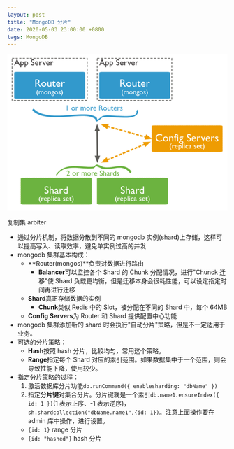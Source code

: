 ```yaml
---
layout: post
title: "MongoDB 分片"
date: 2020-05-03 23:00:00 +0800
tags: MongoDB
---
```


![MongoDB](/assets/images/2020-05-03-MongoDB_Sharding_1.png)

复制集
arbiter

- 通过分片机制，将数据分散到不同的 mongodb 实例(shard)上存储，这样可以提高写入、读取效率，避免单实例过高的并发
- mongodb 集群基本构成：
  - **Router(mongos)**负责对数据进行路由
    - **Balancer**可以监控各个 Shard 的 Chunk 分配情况，进行"Chunck 迁移"使 Shard 负载更均衡，但是迁移本身会很耗性能，可以设定指定时间再进行迁移
  - **Shard**真正存储数据的实例
    - **Chunk**类似 Redis 中的 Slot，被分配在不同的 Shard 中，每个 64MB
  - **Config Servers**为 Router 和 Shard 提供配置中心功能
- mongodb 集群添加新的 shard 时会执行"自动分片"策略，但是不一定适用于业务。
- 可选的分片策略：
  - **Hash**按照 hash 分片，比较均匀，常用这个策略。
  - **Range**指定每个 Shard 对应的索引范围。如果数据集中于一个范围，则会导致性能下降，使用较少。
- 指定分片策略的过程：
  1. 激活数据库分片功能`db.runCommand({ enablesharding: "dbName" })`
  2. 指定**分片键**对集合分片。分片键就是一个索引`db.name1.ensureIndex({ id: 1 })`(1 表示正序、-1 表示逆序)，`sh.shardcollection("dbName.name1",{id: 1})`。注意上面操作要在 admin 库中操作，进行设置。
  - `{id: 1}` range 分片
  - `{id: "hashed"}` hash 分片
